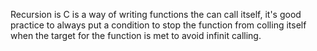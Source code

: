 Recursion is C is a way of writing functions the can call itself, it's good practice to always put a condition to stop the function from colling itself when the target for the function is met to avoid infinit calling.
